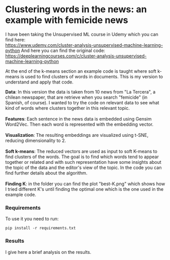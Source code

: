 # Clustering words in the news: an example with femicide news

I have been taking the Unsupervised ML course in Udemy which you can find here:<br>
https://www.udemy.com/cluster-analysis-unsupervised-machine-learning-python
And here you can find the original code:<br>
https://deeplearningcourses.com/c/cluster-analysis-unsupervised-machine-learning-python

At the end of the k-means section an example code is taught where soft k-means is used to find clusters of words in documents. This is my version to understand and apply that code.

<b>Data</b>: In this version the data is taken from 10 news from "La Tercera", a chilean newspaper, that are retrieve when you search "femicide" (in Spanish, of course). I wanted to try the code on relevant data to see what kind of words where clusters together in this relevant topic. <br><br>
<b>Features</b>: Each sentence in the news data is embedded using Gensim Word2Vec. Then each word is represented with the embedding vector.<br><br>
<b>Visualization</b>: The resulting embeddings are visualized using t-SNE, reducing dimensionality to 2.<br><br>
<b>Soft k-means</b>: The reduced vectors are used as input to soft K-means to find clusters of the words. The goal is to find which words tend to appear together or related and with such representation have some insights about the topic of the data and the editor's view of the topic. In the code you can find further details about the algorithm.<br><br>
<b>Finding K</b>: in the folder you can find the plot "best-K.png" which shows how I tried different K's until finding the optimal one which is the one used in the example code.

### Requirements

To use it you need to run:
```
pip install -r requirements.txt
```

### Results

I give here a brief analysis on the results.
